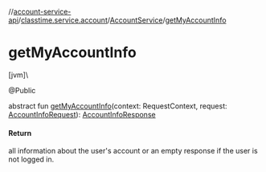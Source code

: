 //[account-service-api](../../../index.md)/[classtime.service.account](../index.md)/[AccountService](index.md)/[getMyAccountInfo](get-my-account-info.md)

# getMyAccountInfo

[jvm]\

@Public

abstract fun [getMyAccountInfo](get-my-account-info.md)(context: RequestContext, request: [AccountInfoRequest](../-account-info-request/index.md)): [AccountInfoResponse](../-account-info-response/index.md)

#### Return

all information about the user's account or an empty response if the user is not logged in.
